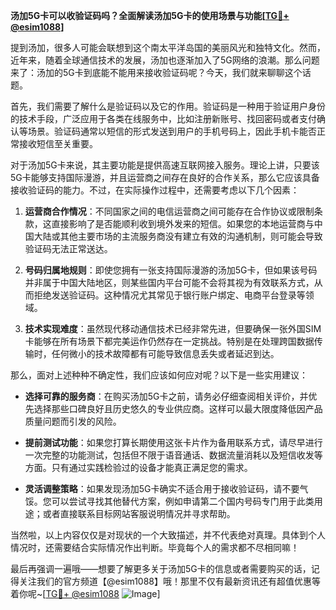 **汤加5G卡可以收验证码吗？全面解读汤加5G卡的使用场景与功能[[TG💪+ @esim1088](https://t.me/s/esim1088)]**

提到汤加，很多人可能会联想到这个南太平洋岛国的美丽风光和独特文化。然而，近年来，随着全球通信技术的发展，汤加也逐渐加入了5G网络的浪潮。那么问题来了：汤加的5G卡到底能不能用来接收验证码呢？今天，我们就来聊聊这个话题。

首先，我们需要了解什么是验证码以及它的作用。验证码是一种用于验证用户身份的技术手段，广泛应用于各类在线服务中，比如注册新账号、找回密码或者支付确认等场景。验证码通常以短信的形式发送到用户的手机号码上，因此手机卡能否正常接收短信至关重要。

对于汤加5G卡来说，其主要功能是提供高速互联网接入服务。理论上讲，只要该5G卡能够支持国际漫游，并且运营商之间存在良好的合作关系，那么它应该具备接收验证码的能力。不过，在实际操作过程中，还需要考虑以下几个因素：

1. **运营商合作情况**：不同国家之间的电信运营商之间可能存在合作协议或限制条款，这直接影响了是否能顺利收到境外发来的短信。如果您的本地运营商与中国大陆或其他主要市场的主流服务商没有建立有效的沟通机制，则可能会导致验证码无法正常送达。

2. **号码归属地规则**：即使您拥有一张支持国际漫游的汤加5G卡，但如果该号码并非属于中国大陆地区，则某些国内平台可能不会将其视为有效联系方式，从而拒绝发送验证码。这种情况尤其常见于银行账户绑定、电商平台登录等领域。

3. **技术实现难度**：虽然现代移动通信技术已经非常先进，但要确保一张外国SIM卡能够在所有场景下都完美运作仍然存在一定挑战。特别是在处理跨国数据传输时，任何微小的技术故障都有可能导致信息丢失或者延迟到达。

那么，面对上述种种不确定性，我们应该如何应对呢？以下是一些实用建议：

- **选择可靠的服务商**：在购买汤加5G卡之前，请务必仔细查阅相关评价，并优先选择那些口碑良好且历史悠久的专业供应商。这样可以最大限度降低因产品质量问题而引发的风险。
  
- **提前测试功能**：如果您打算长期使用这张卡片作为备用联系方式，请尽早进行一次完整的功能测试，包括但不限于语音通话、数据流量消耗以及短信收发等方面。只有通过实践检验过的设备才能真正满足您的需求。

- **灵活调整策略**：如果发现汤加5G卡确实不适合用于接收验证码，请不要气馁。您可以尝试寻找其他替代方案，例如申请第二个国内号码专门用于此类用途；或者直接联系目标网站客服说明情况并寻求帮助。

当然啦，以上内容仅仅是对现状的一个大致描述，并不代表绝对真理。具体到个人情况时，还需要结合实际情况作出判断。毕竟每个人的需求都不尽相同嘛！

最后再强调一遍哦——想要了解更多关于汤加5G卡的信息或者需要购买的话，记得关注我们的官方频道【@esim1088】哦！那里不仅有最新资讯还有超值优惠等着你呢~[[TG💪+ @esim1088](https://t.me/s/esim1088) ![Image](https://i.postimg.cc/4NQfJmqS/Snipaste-2025-05-13-00-14-12.png)]